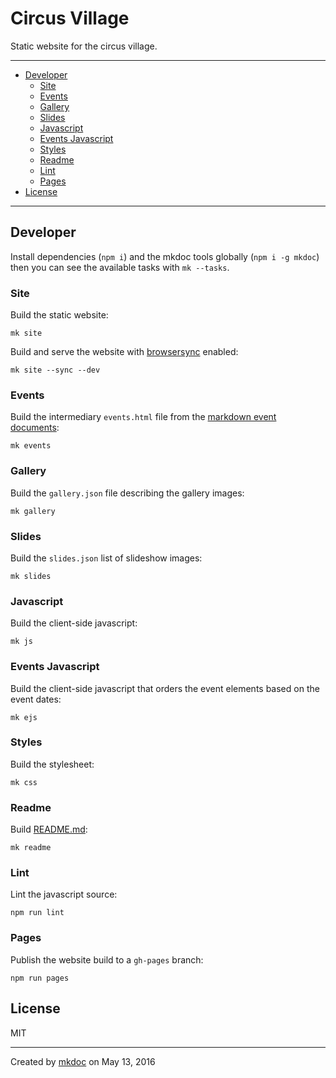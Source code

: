 # Circus Village

Static website for the circus village.

---

- [Developer](#developer)
  - [Site](#site)
  - [Events](#events)
  - [Gallery](#gallery)
  - [Slides](#slides)
  - [Javascript](#javascript)
  - [Events Javascript](#events-javascript)
  - [Styles](#styles)
  - [Readme](#readme)
  - [Lint](#lint)
  - [Pages](#pages)
- [License](#license)

---

## Developer

Install dependencies (`npm i`) and the mkdoc tools globally (`npm i -g mkdoc`) then you can see the available tasks with `mk --tasks`.

### Site

Build the static website:

```shell
mk site
```

Build and serve the website with [browsersync][] enabled:

```shell
mk site --sync --dev
```

### Events

Build the intermediary `events.html` file from the [markdown event documents](https://github.com/tmpfs/circus-village/blob/master/doc/events):

```shell
mk events
```

### Gallery

Build the `gallery.json` file describing the gallery images:

```shell
mk gallery
```

### Slides

Build the `slides.json` list of slideshow images:

```shell
mk slides
```

### Javascript

Build the client-side javascript:

```shell
mk js
```

### Events Javascript

Build the client-side javascript that orders the event elements based on the event dates:

```shell
mk ejs
```

### Styles

Build the stylesheet:

```shell
mk css
```

### Readme

Build [README.md](https://github.com/tmpfs/circus-village/blob/master/README.md):

```shell
mk readme
```

### Lint

Lint the javascript source:

```shell
npm run lint
```

### Pages

Publish the website build to a `gh-pages` branch:

```shell
npm run pages
```

## License

MIT

---

Created by [mkdoc](https://github.com/mkdoc/mkdoc) on May 13, 2016

[browsersync]: http://browsersync.io
[jshint]: http://jshint.com
[jscs]: http://jscs.info

